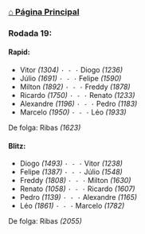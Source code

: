 ### [⌂ Página Principal](https://grupo-de-xadrez.github.io/)

### Rodada 19:

#### Rapid:

* Vitor *(1304)* `· - ·` Diogo *(1236)*  
* Júlio *(1691)* `· - ·` Felipe *(1590)*  
* Milton *(1892)* `· - ·` Freddy *(1878)*  
* Ricardo *(1750)* `· - ·` Renato *(1233)*  
* Alexandre *(1196)* `· - ·` Pedro *(1183)*  
* Marcelo *(1950)* `· - ·` Léo *(1933)*  

De folga: Ribas *(1623)*

#### Blitz:

* Diogo *(1493)* `· - ·` Vitor *(1238)*  
* Felipe *(1387)* `· - ·` Júlio *(1548)*  
* Freddy *(1808)* `· - ·` Milton *(1630)*  
* Renato *(1058)* `· - ·` Ricardo *(1607)*  
* Pedro *(1139)* `· - ·` Alexandre *(1165)*  
* Léo *(1861)* `· - ·` Marcelo *(1782)*  

De folga: Ribas *(2055)*

